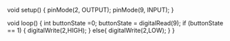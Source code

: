 
void setup() {
    pinMode(2, OUTPUT);
    pinMode(9, INPUT);
}

void loop() {
    int buttonState =0;
  buttonState = digitalRead(9);
    if (buttonState == 1) {
         digitalWrite(2,HIGH);
    }
  else{
     digitalWrite(2,LOW);
  }
}
